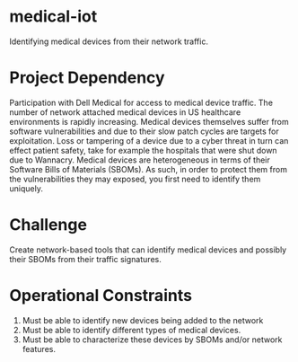 # medical-iot

Identifying medical devices from their network traffic.

# Project Dependency

Participation with Dell Medical for access to medical device traffic. The number of network attached medical devices in US healthcare environments is rapidly increasing. Medical devices themselves suffer from software vulnerabilities and due to their slow patch cycles are targets for exploitation. Loss or tampering of a device due to a cyber threat in turn can effect patient safety, take for example the hospitals that were shut down due to Wannacry. Medical devices are heterogeneous in terms of their Software Bills of Materials (SBOMs). As such, in order to protect them from the vulnerabilities they may exposed, you first need to identify them uniquely.

# Challenge

Create network-based tools that can identify medical devices and possibly their SBOMs from their traffic signatures.

# Operational Constraints

1. Must be able to identify new devices being added to the network
2. Must be able to identify different types of medical devices.
3. Must be able to characterize these devices by SBOMs and/or network features.